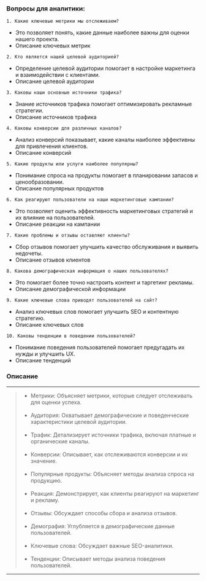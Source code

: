### Вопросы для аналитики:

    1. Какие ключевые метрики мы отслеживаем?
   - Это позволяет понять, какие данные наиболее важны для оценки нашего проекта.
   - Описание ключевых метрик


    2. Кто является нашей целевой аудиторией?
   - Определение целевой аудитории помогает в настройке маркетинга и взаимодействии с клиентами.
   - Описание целевой аудитории


    3. Каковы наши основные источники трафика?
   - Знание источников трафика помогает оптимизировать рекламные стратегии.
   - Описание источников трафика


    4. Каковы конверсии для различных каналов?
   - Анализ конверсий показывает, какие каналы наиболее эффективны для привлечения клиентов.
   - Описание конверсий


    5. Какие продукты или услуги наиболее популярны?
   - Понимание спроса на продукты помогает в планировании запасов и ценообразовании.
   - Описание популярных продуктов


    6. Как реагируют пользователи на наши маркетинговые кампании?
   - Это позволяет оценить эффективность маркетинговых стратегий и их влияние на пользователей.
   - Описание реакции на кампании


    7. Какие проблемы и отзывы оставляют клиенты?
   - Сбор отзывов помогает улучшить качество обслуживания и выявить недочеты.
   - Описание отзывов клиентов


    8. Какова демографическая информация о наших пользователях?
   - Это помогает более точно настроить контент и таргетинг рекламы.
   - Описание демографической информации


    9. Какие ключевые слова приводят пользователей на сайт?
   - Анализ ключевых слов помогает улучшить SEO и контентную стратегию.
   - Описание ключевых слов


    10. Каковы тенденции в поведении пользователей?
  - Понимание поведения пользователей помогает предугадать их нужды и улучшить UX.
  - Описание тенденций


### Описание

---
>- Метрики: Объясняет метрики, которые следует отслеживать для оценки успеха.<br><br>
>- Аудитория: Охватывает демографические и поведенческие характеристики целевой аудитории.<br><br>
>- Трафик: Детализирует источники трафика, включая платные и органические каналы.<br><br>
>- Конверсии: Описывает, как отслеживаются конверсии и их значение.<br><br>
>- Популярные продукты: Объясняет методы анализа спроса на продукцию.<br><br>
>- Реакция: Демонстрирует, как клиенты реагируют на маркетинг и рекламу.<br><br>
>- Отзывы: Обсуждает способы сбора и анализа отзывов.<br><br>
>- Демография: Углубляется в демографические данные пользователей.<br><br>
>- Ключевые слова: Обсуждает важные SEO-аналитики.<br><br>
>- Тенденции: Описывает методы анализа поведения пользователей.
---